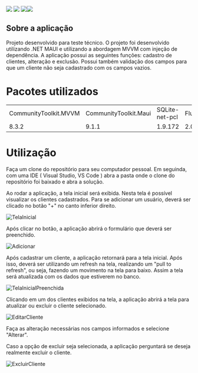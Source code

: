 <img src="https://img.shields.io/badge/GitHub-100000?style=for-the-badge&logo=github&logoColor=white" target="_blank"> <img src="https://img.shields.io/badge/C%23-239120?style=for-the-badge&logo=c-sharp&logoColor=white" target="_blank"> <img src="https://img.shields.io/badge/SQLite-07405E?style=for-the-badge&logo=sqlite&logoColor=white" target="_blank"><img src="https://img.shields.io/badge/.NET-5C2D91?style=for-the-badge&logo=.net&logoColor=white" target="_blank">


## Sobre a aplicação
Projeto desenvolvido para teste técnico. O projeto foi desenvolvido utilizando .NET MAUI e utilizando a abordagem MVVM com injeção de dependência.
A aplicação possui as seguintes funções: cadastro de clientes, alteração e exclusão. Possui também validação dos campos para que um cliente não seja cadastrado com os campos vazios.

# Pacotes utilizados
  <table>
    <tr>
      <td>CommunityToolkit.MVVM</td>
      <td>CommunityToolkit.Maui</td>
      <td>SQLite-net-pcl</td>
      <td>Flunt</td>
    </tr>
    <tr>
      <td>8.3.2</td>
      <td>9.1.1</td>
      <td>1.9.172</td>
      <td>2.0.5</td>
    </tr>
  </table>

# Utilização
Faça um clone do repositório para seu computador pessoal. Em seguinda, com uma IDE ( Visual Studio, VS Code ) abra a pasta onde o clone do repositório foi baixado e abra a solução.

Ao rodar a aplicação, a tela inicial será exibida. Nesta tela é possível visualizar os clientes cadastrados. Para se adicionar um usuário, deverá ser clicado no botão "+" no canto inferior direito.

![TelaInicial](https://github.com/user-attachments/assets/c1d2e274-6a6b-4615-8130-9574055b376a)

Após clicar no botão, a aplicação abrirá o formulário que deverá ser preenchido.

![Adicionar](https://github.com/user-attachments/assets/6a9ab340-0adb-42d3-a6bc-e41b0f30409f)

Após cadastrar um cliente, a aplicação retornará para a tela inicial. Após isso, deverá ser utilizando um refresh na tela, realizando um "pull to refresh", ou seja, fazendo um movimento na tela para baixo. Assim a tela será atualizada com os dados que estiverem no banco.

![TelaInicialPreenchida](https://github.com/user-attachments/assets/d3d0e392-53a3-4308-a194-ed0d6500aad3)

Clicando em um dos clientes exibidos na tela, a aplicação abrirá a tela para atualizar ou excluir o cliente selecionado.

![EditarCliente](https://github.com/user-attachments/assets/c5303959-f340-4e91-baee-b38304113cb6)

Faça as alteração necessárias nos campos informados e selecione "Alterar".

Caso a opção de excluir seja selecionada, a aplicação perguntará se deseja realmente excluir o cliente.

![ExcluirCliente](https://github.com/user-attachments/assets/5dc8129c-1942-44c4-81ab-0db1f8556f23)







